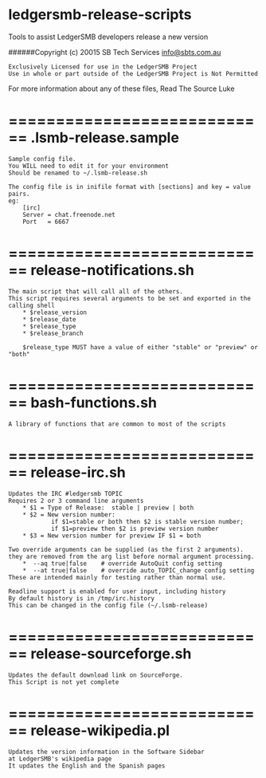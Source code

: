# ledgersmb-release-scripts
Tools to assist LedgerSMB developers release a new version

######Copyright (c) 20015 SB Tech Services info@sbts.com.au

    Exclusively Licensed for use in the LedgerSMB Project
    Use in whole or part outside of the LedgerSMB Project is Not Permitted

For more information about any of these files, Read The Source Luke

============================
.lsmb-release.sample
============================
    Sample config file.
    You WILL need to edit it for your environment
    Should be renamed to ~/.lsmb-release.sh
    
    The config file is in inifile format with [sections] and key = value pairs.
    eg:
        [irc]
        Server = chat.freenode.net
        Port   = 6667


============================
release-notifications.sh
============================
    The main script that will call all of the others.
    This script requires several arguments to be set and exported in the calling shell
        * $release_version
        * $release_date
        * $release_type
        * $release_branch

        $release_type MUST have a value of either "stable" or "preview" or "both"


============================
bash-functions.sh
============================
    A library of functions that are common to most of the scripts


============================
release-irc.sh
============================
    Updates the IRC #ledgersmb TOPIC
    Requires 2 or 3 command line arguments
        * $1 = Type of Release:  stable | preview | both
        * $2 = New version number:
                if $1=stable or both then $2 is stable version number;
                if $1=preview then $2 is preview version number
        * $3 = New version number for preview IF $1 = both

    Two override arguments can be supplied (as the first 2 arguments).
    they are removed from the arg list before normal argument processing.
        *  --aq true|false    # override AutoQuit config setting
        *  --at true|false    # override auto_TOPIC_change config setting
    These are intended mainly for testing rather than normal use.

    Readline support is enabled for user input, including history
    By default history is in /tmp/irc.history
    This can be changed in the config file (~/.lsmb-release)

============================
release-sourceforge.sh
============================
    Updates the default download link on SourceForge.
    This Script is not yet complete


============================
release-wikipedia.pl
============================
    Updates the version information in the Software Sidebar
    at LedgerSMB's wikipedia page
    It updates the English and the Spanish pages

